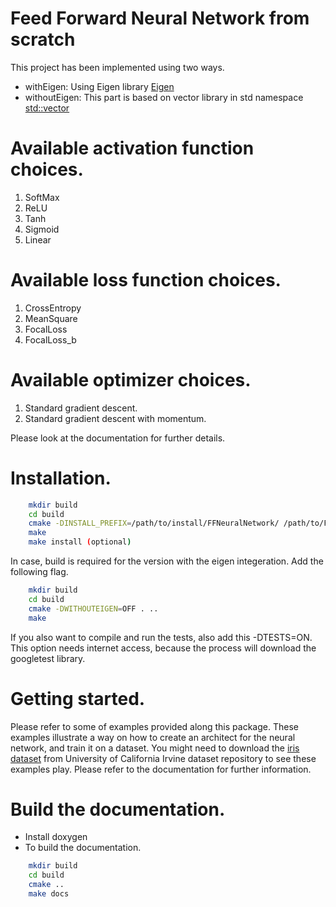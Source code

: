 # Feed Forward Neural Network from scratch

This project has been implemented using two ways.

- withEigen: Using Eigen library [ Eigen ]
- withoutEigen: This part is based on vector library in std namespace [ std::vector ]

[ Eigen ]: https://eigen.tuxfamily.org.
[ std::vector ]: https://en.cppreference.com/w/cpp/container/vector.

# Available activation function choices.

1. SoftMax
2. ReLU 
3. Tanh
4. Sigmoid
5. Linear 

# Available loss function choices.

1. CrossEntropy
2. MeanSquare 
3. FocalLoss
4. FocalLoss_b 

# Available optimizer choices.

1. Standard gradient descent.
2. Standard gradient descent with momentum.

Please look at the documentation for further details. 

# Installation.

````sh
    mkdir build
    cd build
    cmake -DINSTALL_PREFIX=/path/to/install/FFNeuralNetwork/ /path/to/FFNeuralNetwork/source
    make
    make install (optional)
````
In case, build is required for the version with the eigen integeration. Add the following flag.
````sh
    mkdir build
    cd build
    cmake -DWITHOUTEIGEN=OFF . ..
    make
````
If you also want to compile and run the tests, also add this -DTESTS=ON. This option needs internet access, because the process will download the googletest library.

# Getting started.

Please refer to some of examples provided along this package. These examples illustrate a way on how to create an architect for the neural network, and train it on a dataset. You might need to download the [iris dataset]( https://archive.ics.uci.edu/ml/datasets/iris ) from University of California Irvine dataset repository to see these examples play. Please refer to the documentation for further information.

# Build the documentation.

- Install doxygen 
- To build the documentation.

````sh
    mkdir build
    cd build
    cmake ..
    make docs
````
